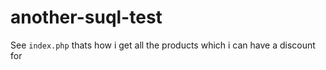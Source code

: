 # another-suql-test

See ```index.php``` thats how i get all the products which i can have a discount for
